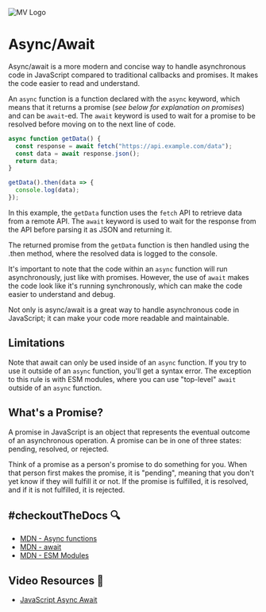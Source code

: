 ![MV Logo](/logo.jpg)

# Async/Await
Async/await is a more modern and concise way to handle asynchronous code in JavaScript compared to traditional callbacks and promises. It makes the code easier to read and understand.

An `async` function is a function declared with the `async` keyword, which means that it returns a promise (_see below for explanation on promises_) and can be `await`-ed. The `await` keyword is used to wait for a promise to be resolved before moving on to the next line of code.

```js
async function getData() {
  const response = await fetch("https://api.example.com/data");
  const data = await response.json();
  return data;
}

getData().then(data => {
  console.log(data);
});
```
In this example, the `getData` function uses the `fetch` API to retrieve data from a remote API. The `await` keyword is used to wait for the response from the API before parsing it as JSON and returning it.

The returned promise from the `getData` function is then handled using the .then method, where the resolved data is logged to the console.

It's important to note that the code within an `async` function will run asynchronously, just like with promises. However, the use of `await` makes the code look like it's running synchronously, which can make the code easier to understand and debug.

Not only is async/await is a great way to handle asynchronous code in JavaScript; it can make your code more readable and maintainable.

## Limitations
Note that await can only be used inside of an `async` function. If you try to use it outside of an `async` function, you'll get a syntax error. The exception to this rule is with ESM modules, where you can use "top-level" `await` outside of an `async` function.

## What's a Promise?
A promise in JavaScript is an object that represents the eventual outcome of an asynchronous operation. A promise can be in one of three states: pending, resolved, or rejected.

Think of a promise as a person's promise to do something for you. When that person first makes the promise, it is "pending", meaning that you don't yet know if they will fulfill it or not. If the promise is fulfilled, it is resolved, and if it is not fulfilled, it is rejected.

## #checkoutTheDocs 🔍
- [MDN - Async functions](https://developer.mozilla.org/en-US/docs/Web/JavaScript/Reference/Statements/async_function)
- [MDN - await](https://developer.mozilla.org/en-US/docs/Web/JavaScript/Reference/Operators/await)
- [MDN - ESM Modules](https://developer.mozilla.org/en-US/docs/Web/JavaScript/Guide/Modules)

## Video Resources 🎥
- [JavaScript Async Await](https://www.youtube.com/watch?v=V_Kr9OSfDeU)
